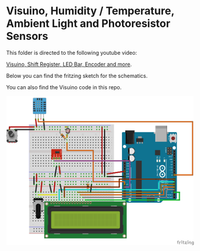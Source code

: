 # Visuino, Humidity / Temperature, Ambient Light and Photoresistor Sensors

This folder is directed to the following youtube video:

[Visuino, Shift Register, LED Bar, Encoder and more](https://youtu.be/bYEmDyWL-7s).

Below you can find the fritzing sketch for the schematics.

You can also find the Visuino code in this repo.

![Sketch Image](./Sketch.png)